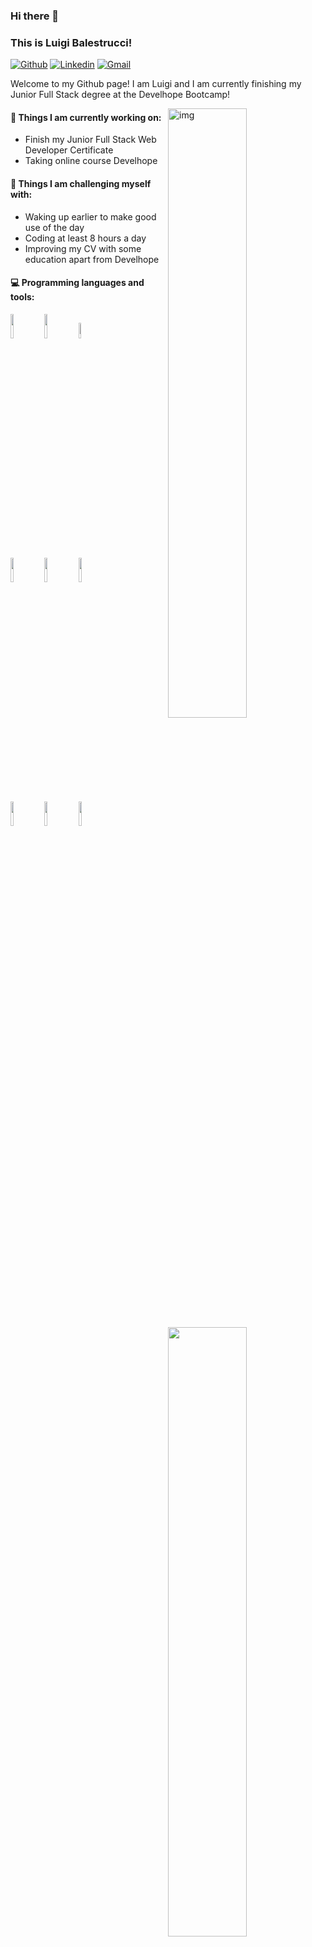 ### Hi there 👋 
### This is Luigi Balestrucci!

[![Github](https://img.shields.io/badge/-Github-000?style=flat&logo=Github&logoColor=white)](https://github.com/bale231)
[![Linkedin](https://img.shields.io/badge/-LinkedIn-blue?style=flat&logo=Linkedin&logoColor=white)](https://www.linkedin.com/in/luigi-balestrucci/)
[![Gmail](https://img.shields.io/badge/-Gmail-c14438?style=flat&logo=Gmail&logoColor=white)](mailto:luigi.23193@gmail.com)

Welcome to my Github page! I am Luigi and I am currently finishing my Junior Full Stack degree at the Develhope Bootcamp!  

<img align="right" alt="img" src="https://github.com/bale231/luigibalestrucci/blob/main/coding-github.jpg" width="50%" height="auto" />


#### 🌱 Things I am currently working on: 
- Finish my Junior Full Stack Web Developer Certificate
- Taking online course Develhope

#### :muscle: Things I am challenging myself with:
- Waking up earlier to make good use of the day
- Coding at least 8 hours a day
- Improving my CV with some education apart from Develhope

#### :computer: Programming languages and tools: 
<p>
	<img width="50%" align="right" src="https://github-readme-stats.vercel.app/api?username=bale231&show_icons=true&hide_border=true" />

<code><img width="10%" src="https://www.vectorlogo.zone/logos/javascript/javascript-ar21.svg"></code>
<code><img width="10%" src="https://www.vectorlogo.zone/logos/w3_html5/w3_html5-ar21.svg"></code>
<code><img width="8%" src="https://www.vectorlogo.zone/logos/w3_css/w3_css-ar21.svg"></code>
<br />
<code><img width="10%" src="https://www.vectorlogo.zone/logos/reactjs/reactjs-ar21.svg"></code>
<code><img width="10%" src="https://www.vectorlogo.zone/logos/npmjs/npmjs-ar21.svg"></code>
<code><img width="10%" src="https://www.vectorlogo.zone/logos/nodejs/nodejs-ar21.svg"></code>
<br />
<code><img width="10%" src="https://www.vectorlogo.zone/logos/sqlite/sqlite-ar21.svg"></code>
<code><img width="10%" src="https://www.vectorlogo.zone/logos/typescriptlang/typescriptlang-ar21.svg"></code>
<code><img width="10%" src="https://www.vectorlogo.zone/logos/git-scm/git-scm-ar21.svg"></code>
</p>
